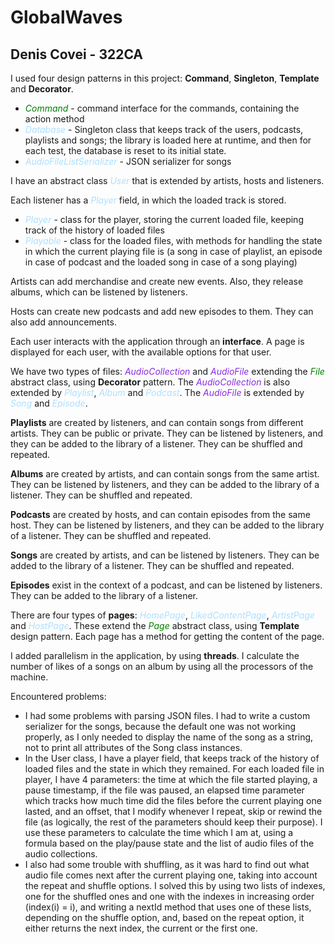 # GlobalWaves
## Denis Covei - 322CA

I used four design patterns in this project: **Command**, **Singleton**, **Template** and 
**Decorator**.

* <span style="color:green">*Command*</span> - command interface for the commands, containing the 
  action 
method
* <span style="color:#ADDFFF">*Database*</span> - Singleton class that keeps track of the users,
podcasts, playlists and songs; the library is loaded here at runtime, and then for each test, the
database is reset to its initial state.
* <span style="color:#ADDFFF">*AudioFileListSerializer*</span> - JSON serializer for songs

I have an abstract class <span style="color:#ADDFFF">*User*</span> that is extended by artists, 
hosts and listeners.

Each listener has a <span style="color:#ADDFFF">*Player*</span> field, in which the loaded track is
stored.
* <span style="color:#ADDFFF">*Player*</span> - class for the player, storing the current loaded
file, keeping track of the history of loaded files
* <span style="color:#ADDFFF">*Playable*</span> - class for the loaded files, with methods for
handling the state in which the current playing file is (a song in case of playlist, an episode in
case of podcast and the loaded song in case of a song playing)

Artists can add merchandise and create new events. Also, they release albums, which can be listened
by listeners.

Hosts can create new podcasts and add new episodes to them. They can also add announcements.

Each user interacts with the application through an **interface**. A page is displayed for each
user, with the available options for that user.

We have two types of files:
<span style="color:blueviolet">*AudioCollection*</span> and
<span style="color:blueviolet">*AudioFile*</span> extending the
<span style="color:green">*File*</span> abstract class, using **Decorator** pattern. The
<span style="color:blueviolet">*AudioCollection*</span> is also extended by
<span style="color:#ADDFFF">*Playlist*</span>, <span style="color:#ADDFFF">*Album*</span> and
<span style="color:#ADDFFF">*Podcast*</span>. The
<span style="color:blueviolet">*AudioFile*</span> is
extended by <span style="color:#ADDFFF">*Song*</span> and
<span style="color:#ADDFFF">*Episode*</span>.

**Playlists** are created by listeners, and can contain songs from different artists. They can be
public or private. They can be listened by listeners, and they can be added to the library of a
listener. They can be shuffled and repeated.

**Albums** are created by artists, and can contain songs from the same artist. They can be listened
by listeners, and they can be added to the library of a listener. They can be shuffled and
repeated.

**Podcasts** are created by hosts, and can contain episodes from the same host. They can be
listened by listeners, and they can be added to the library of a listener. They can be shuffled and
repeated.

**Songs** are created by artists, and can be listened by listeners. They can be added to the
library of a listener. They can be shuffled and repeated.

**Episodes** exist in the context of a podcast, and can be listened by listeners. They can be
added to the library of a listener.

There are four types of **pages**: <span style="color:#ADDFFF">*HomePage*</span>,
<span style="color:#ADDFFF">*LikedContentPage*</span>, 
<span style="color:#ADDFFF">*ArtistPage*</span> and <span style="color:#ADDFFF">*HostPage*</span>.
These extend the <span style="color:green">*Page*</span> abstract class, using **Template** design
pattern. Each page has a method for getting the content of the page.

I added parallelism in the application, by using **threads**. I calculate the number of likes of 
a songs on an album by using all the processors of the machine.

Encountered problems:
* I had some problems with parsing JSON files. I had to write a custom serializer for the songs,
because the default one was not working properly, as I only needed to display the name of the song
as a string, not to print all attributes of the Song class instances.
* In the User class, I have a player field, that keeps track of the history of loaded files and the
state in which they remained. For each loaded file in player, I have 4 parameters: the time at
which the file started playing, a pause timestamp, if the file was paused, an elapsed time
parameter which tracks how much time did the files before the current playing one lasted, and an
offset, that I modify whenever I repeat, skip or rewind the file (as logically, the rest of the
parameters should keep their purpose). I use these parameters to calculate the time which I am at,
using a formula based on the play/pause state and the list of audio files of the audio
collections.
* I also had some trouble with shuffling, as it was hard to find out what audio file comes next
after the current playing one, taking into account the repeat and shuffle options. I solved this
by using two lists of indexes, one for the shuffled ones and one with the indexes in increasing
order (index(i) = i), and writing a nextId method that uses one of these lists, depending on the
shuffle option, and, based on the repeat option, it either returns the next index, the current or
the first one.